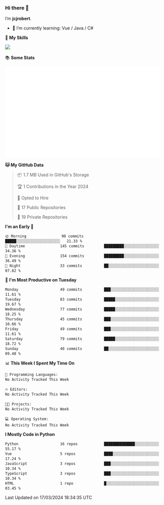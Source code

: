 ### Hi there 👋

I’m **jcjrobert**.

- 🌱 I’m currently learning: Vue / Java / C#

🌟 **My Skills**

![](https://img.shields.io/badge/-Python-3e74a2?style=flat-square&logo=Python&logoColor=fff)

📚 **Some Stats**

![](https://github.com/jcjrobert/github-stats/blob/master/generated/overview.svg)

<!--START_SECTION:waka-->
**🐱 My GitHub Data** 

> 📦 1.7 MB Used in GitHub's Storage 
 > 
> 🏆 1 Contributions in the Year 2024
 > 
> 💼 Opted to Hire
 > 
> 📜 17 Public Repositories 
 > 
> 🔑 19 Private Repositories 
 > 
**I'm an Early 🐤** 

```text
🌞 Morning                90 commits          █████░░░░░░░░░░░░░░░░░░░░   21.33 % 
🌆 Daytime                145 commits         █████████░░░░░░░░░░░░░░░░   34.36 % 
🌃 Evening                154 commits         █████████░░░░░░░░░░░░░░░░   36.49 % 
🌙 Night                  33 commits          ██░░░░░░░░░░░░░░░░░░░░░░░   07.82 % 
```
📅 **I'm Most Productive on Tuesday** 

```text
Monday                   49 commits          ███░░░░░░░░░░░░░░░░░░░░░░   11.61 % 
Tuesday                  83 commits          █████░░░░░░░░░░░░░░░░░░░░   19.67 % 
Wednesday                77 commits          █████░░░░░░░░░░░░░░░░░░░░   18.25 % 
Thursday                 45 commits          ███░░░░░░░░░░░░░░░░░░░░░░   10.66 % 
Friday                   49 commits          ███░░░░░░░░░░░░░░░░░░░░░░   11.61 % 
Saturday                 79 commits          █████░░░░░░░░░░░░░░░░░░░░   18.72 % 
Sunday                   40 commits          ██░░░░░░░░░░░░░░░░░░░░░░░   09.48 % 
```


📊 **This Week I Spent My Time On** 

```text
💬 Programming Languages: 
No Activity Tracked This Week

🔥 Editors: 
No Activity Tracked This Week

🐱‍💻 Projects: 
No Activity Tracked This Week

💻 Operating System: 
No Activity Tracked This Week
```

**I Mostly Code in Python** 

```text
Python                   16 repos            ██████████████░░░░░░░░░░░   55.17 % 
Vue                      5 repos             ████░░░░░░░░░░░░░░░░░░░░░   17.24 % 
JavaScript               3 repos             ███░░░░░░░░░░░░░░░░░░░░░░   10.34 % 
TypeScript               3 repos             ███░░░░░░░░░░░░░░░░░░░░░░   10.34 % 
HTML                     1 repo              █░░░░░░░░░░░░░░░░░░░░░░░░   03.45 % 
```




 Last Updated on 17/03/2024 18:34:35 UTC
<!--END_SECTION:waka-->
